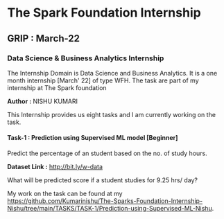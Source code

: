 # The Spark Foundation Internship 
## GRIP : March-22
### Data Science & Business Analytics Internship
   The Internship Domain is Data Science and Business Analytics. It is a one month internship [March' 22] of type WFH.
   The task are part of my internship at The Spark foundation 
   
**Author :** NISHU KUMARI
     
   This Internship provides us eight tasks and I am currently working on the task.
    
#### Task-1 : Prediction using Supervised ML model [Beginner]

  Predict the percentage of an student based on the no. of study hours.
  
  
  **Dataset Link :** http://bit.ly/w-data
  
  What will be predicted score if a student studies for 9.25 hrs/ day?
  
  My work on the task can be found at my https://github.com/Kumarinishu/The-Sparks-Foundation-Internship-Nishu/tree/main/TASKS/TASK-1/Prediction-using-Supervised-ML-Nishu.
